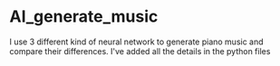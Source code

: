 # AI_generate_music
I use 3 different kind of neural network to generate piano music and compare their differences.
I've added all the details in the python files 
